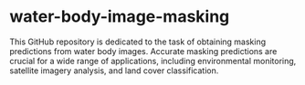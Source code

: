# water-body-image-masking
This GitHub repository is dedicated to the task of obtaining masking predictions from water body images. Accurate masking predictions are crucial for a wide range of applications, including environmental monitoring, satellite imagery analysis, and land cover classification.

